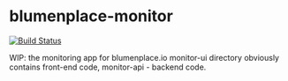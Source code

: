 blumenplace-monitor
===================
[![Build Status](https://travis-ci.org/zolkko/blumenplace-monitor.svg?branch=master)](https://travis-ci.org/zolkko/blumenplace-monitor)

WIP: the monitoring app for blumenplace.io
monitor-ui directory obviously contains front-end code, monitor-api - backend code.

